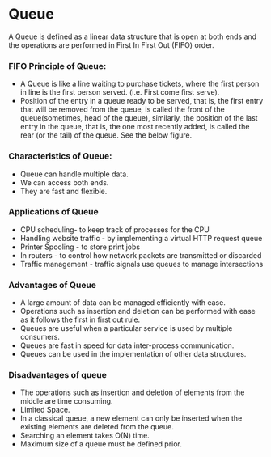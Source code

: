 # Queue
A Queue is defined as a linear data structure that is open at both ends and the operations are performed in First In First Out (FIFO) order.  

### FIFO Principle of Queue:
- A Queue is like a line waiting to purchase tickets, where the first person in line is the first person served. (i.e. First come first serve).
- Position of the entry in a queue ready to be served, that is, the first entry that will be removed from the queue, is called the front of the queue(sometimes, head of the queue), similarly, the position of the last entry in the queue, that is, the one most recently added, is called the rear (or the tail) of the queue. See the below figure.   

### Characteristics of Queue:
- Queue can handle multiple data.
- We can access both ends.
- They are fast and flexible.

### Applications of Queue
- CPU scheduling- to keep track of processes for the CPU
- Handling website traffic - by implementing a virtual HTTP request queue
- Printer Spooling - to store print jobs
- In routers - to control how network packets are transmitted or discarded
- Traffic management - traffic signals use queues to manage intersections

### Advantages of Queue  
- A large amount of data can be managed efficiently with ease.
- Operations such as insertion and deletion can be performed with ease as it follows the first in first out rule.
- Queues are useful when a particular service is used by multiple consumers.
- Queues are fast in speed for data inter-process communication.
- Queues can be used in the implementation of other data structures.   

### Disadvantages of queue
- The operations such as insertion and deletion of elements from the middle are time consuming.
- Limited Space.
- In a classical queue, a new element can only be inserted when the existing elements are deleted from the queue.
- Searching an element takes O(N) time.
- Maximum size of a queue must be defined prior.
